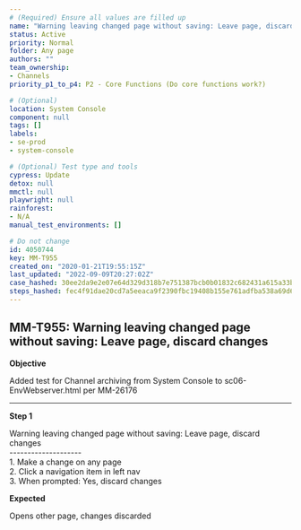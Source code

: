 ```yaml
---
# (Required) Ensure all values are filled up
name: "Warning leaving changed page without saving: Leave page, discard changes"
status: Active
priority: Normal
folder: Any page
authors: ""
team_ownership: 
- Channels
priority_p1_to_p4: P2 - Core Functions (Do core functions work?)

# (Optional)
location: System Console
component: null
tags: []
labels: 
- se-prod
- system-console

# (Optional) Test type and tools
cypress: Update
detox: null
mmctl: null
playwright: null
rainforest: 
- N/A
manual_test_environments: []

# Do not change
id: 4050744
key: MM-T955
created_on: "2020-01-21T19:55:15Z"
last_updated: "2022-09-09T20:27:02Z"
case_hashed: 30ee2da9e2e07e64d329d318b7e751387bcb0b01832c682431a615a33b49d871038d34e286bf64c61df756532a3042c7
steps_hashed: fec4f91dae20cd7a5eeaca9f2390fbc19408b155e761adfba538a69d6b4f37d5470e255a30035a6bbc3ef981b3418317
---
```


<!-- (Auto-generated) Based on frontmatter's "key" and "name" -->

## MM-T955: Warning leaving changed page without saving: Leave page, discard changes

**Objective**

Added test for Channel archiving from System Console to sc06-EnvWebserver.html per MM-26176

---

**Step 1**

Warning leaving changed page without saving: Leave page, discard changes\
\--------------------\
1\. Make a change on any page\
2\. Click a navigation item in left nav\
3\. When prompted: Yes, discard changes

**Expected**

Opens other page, changes discarded
